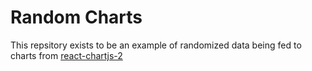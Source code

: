 # Random Charts

This repsitory exists to be an example of randomized data being fed to charts from [react-chartjs-2](https://github.com/reactchartjs/react-chartjs-2)

[](./random_chart.gif)
